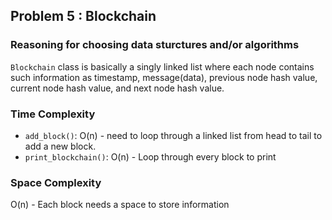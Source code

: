 ## Problem 5 : Blockchain

### Reasoning for choosing data sturctures and/or algorithms

`Blockchain` class is basically a singly linked list where each node contains such information as timestamp, message(data), previous node hash value, current node hash value, and next node hash value.

### Time Complexity

- `add_block()`: O(n) - need to loop through a linked list from head to tail to add a new block.
- `print_blockchain()`: O(n) - Loop through every block to print

### Space Complexity

O(n) - Each block needs a space to store information
